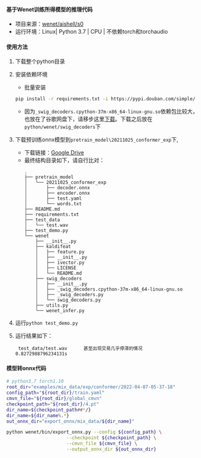 #### 基于Wenet训练所得模型的推理代码
- 项目来源：[wenet/aishell/s0](https://github.com/wenet-e2e/wenet/blob/main/examples/aishell/s0/README.md)
- 运行环境：Linux| Python 3.7 | CPU | 不依赖torch和torchaudio

#### 使用方法
1. 下载整个python目录

2. 安装依赖环境
   - 批量安装
    ```bash
    pip install -r requirements.txt -i https://pypi.douban.com/simple/
    ```
    - 因为`_swig_decoders.cpython-37m-x86_64-linux-gnu.so`依赖包比较大，也放在了谷歌网盘下，请移步这里[下载](https://drive.google.com/file/d/1mt4WinNb_OfXOgz8XoA0URxsQ1JSurKm/view?usp=sharing)。下载之后放在`python/wenet/swig_decoders`下

3. 下载预训练onnx模型到`pretrain_model\20211025_conformer_exp`下,
    - 下载链接：[Google Drive](https://drive.google.com/drive/folders/1Jv9pi44McsGfpFrK9R8zm9ZJuVzlP-uL?usp=sharing)
    - 最终结构目录如下，请自行比对：
        ```text
        .
        ├── pretrain_model
        │   └── 20211025_conformer_exp
        │       ├── decoder.onnx
        │       ├── encoder.onnx
        │       ├── test.yaml
        │       └── words.txt
        ├── README.md
        ├── requirements.txt
        ├── test_data
        │   └── test.wav
        ├── test_demo.py
        └── wenet
            ├── __init__.py
            ├── kaldifeat
            │   ├── feature.py
            │   ├── __init__.py
            │   ├── ivector.py
            │   ├── LICENSE
            │   └── README.md
            ├── swig_decoders
            │   ├── __init__.py
            │   ├── _swig_decoders.cpython-37m-x86_64-linux-gnu.so
            │   ├── _swig_decoders.py
            │   └── swig_decoders.py
            ├── utils.py
            └── wenet_infer.py
        ```


4. 运行`python test_demo.py`
5. 运行结果如下：
   ```text
    test_data/test.wav      甚至出现交易几乎停滞的情况      0.8272988796234131s
   ```

#### 模型转onnx代码
```bash
# python3.7 torch1.10
root_dir="examples/mix_data/exp/conformer/2022-04-07-05-37-18"
config_path="${root_dir}/train.yaml"
cmvn_file="${root_dir}/global_cmvn"
checkpoint_path="${root_dir}/4.pt"
dir_name=${checkpoint_path##*/}
dir_name=${dir_name%.*}
out_onnx_dir="export_onnx/mix_data/${dir_name}"

python wenet/bin/export_onnx.py --config ${config_path} \
                      --checkpoint ${checkpoint_path} \
                      --cmvn_file ${cmvn_file} \
                      --output_onnx_dir ${out_onnx_dir}

```
